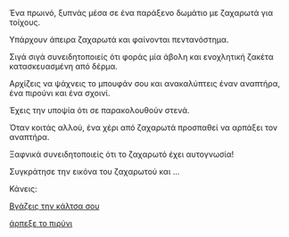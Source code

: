 Ένα πρωινό, ξυπνάς μέσα σε ένα παράξενο δωμάτιο με ζαχαρωτά για τοίχους.

Υπάρχουν άπειρα ζαχαρωτά και φαίνονται πεντανόστημα.

Σιγά σιγά συνειδητοποιείς ότι φοράς μία άβολη και ενοχλητική ζακέτα κατασκευασμένη από δέρμα.

Αρχίζεις να ψάχνεις το μπουφάν σου και ανακαλύπτεις έναν αναπτήρα, ένα πιρούνι και ένα σχοινί.

Έχεις την υποψία ότι σε παρακολουθούν στενά.

Όταν κοιτάς αλλού, ένα χέρι από ζαχαρωτά προσπαθεί να αρπάξει τον αναπτήρα.

Ξαφνικά συνειδητοποιείς ότι το ζαχαρωτό έχει αυτογνωσία!

Συγκράτησε την εικόνα του ζαχαρωτού και ...

Κάνεις:

[Βγάζεις την κάλτσα σου](put_socks_off/put-socks-off.md)

[άρπεξε το πιρύνι](grab_fork/grab_fork)


